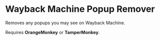 # Wayback Machine Popup Remover
Removes any popups you may see on Wayback Machine.

Requires **OrangeMonkey** or **TamperMonkey**.
